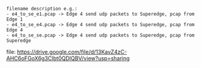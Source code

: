 ```
filename description e.g.:
- e4_to_se_e1.pcap -> Edge 4 send udp packets to Superedge, pcap from Edge 1
- e4_to_se_e4.pcap -> Edge 4 send udp packets to Superedge, pcap from Edge 4
- e4_to_se_se.pcap -> Edge 4 send udp packets to Superedge, pcap from Superedge
```

file: https://drive.google.com/file/d/13KavZ4zC-AHC6oFGoX6g3CIbt0QDlQBV/view?usp=sharing

